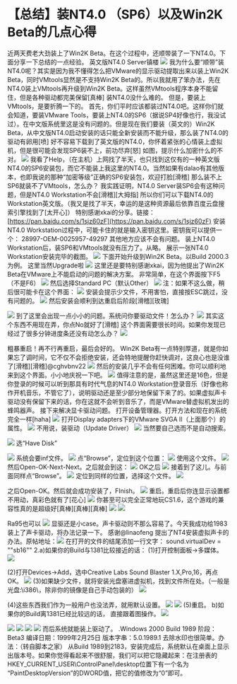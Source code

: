 # 【总结】装NT4.0 （SP6）以及Win2K Beta的几点心得

近两天费老大劲装上了Win2K Beta。在这个过程中，还顺带装了一下NT4.0。下面分享一下总结的一点经验。 英文版NT4.0 Server镇楼 ![](https://wvbarchive.s3-ap-northeast-1.amazonaws.com/5154437617/36fd2c37acaf2eddbaf9d2bd871001e93801934b.jpg) 我为什么要“顺带”装NT4.0呢？其实是因为我不懂得怎么把VMware的显示驱动提取出来以装上Win2K Beta，同时VMtools显然是不支持Win2K Beta的。所以我就用了笨办法，先在NT4.0装上VMtools再升级到Win2K Beta。这样虽然VMtools程序本身不能留住，但是各种驱动都完美保留\[真棒\] 装NT4.0没什么难的。 但是，要装上VMtools，是要折腾一下的。 首先，你们平时应该都装过NT4.0吧。这样你们就会知道，要装VMware Tools，要装上NT4.0的SP6（据说SP4好像也行，我没试过）。在中文版系统里这是没有问题的。但是现在我们要装（英文的）Win2K Beta，从中文版NT4.0启动安装的话只能全新安装而不能升级，那么装了NT4.0的驱动有卵用\[喷\] 好不容易下载到了英文版的NT4.0，你怀着紧张的心情装上虚拟机，但是很可能会发现SP6装不上，前功尽弃\[怒\] 如图，提示什么加密什么的不对。 ![](https://wvbarchive.s3-ap-northeast-1.amazonaws.com/5154437617/4ab2951ebe096b63144ddf0406338744eaf8ac00.jpg) 我看了Help，（在主机）上网找了半天，也只找到这仅有的一种英文版NT4.0的SP6安装包，而它不能装上我这里的NT4.0。当然如果有dalao有其他版本，也即我说的那种“加密等级”正确的SP6安装包，欢迎打脸\[滑稽\] 那么装不上SP6就装不了VMtools，怎么办？ 我实践证明，NT4.0 Server装SP6会有这种问题，但是NT4.0 Workstation不会\[滑稽\]\[大拇指\] 所以你们可以下载NT4.0的Workstation英文版。（我又是找了半天，幸运的是这种资源最后依靠百度云盘搜索引擎找到了\[太开心\]） 特别感谢xkai的分享。链接：[https://pan.baidu.com/s/1sjz60zF](https://pan.baidu.com/s/1sjz60zF) 安装NT4.0 Workstation过程中，可能卡住的就是输入密钥这里。密钥我可以提供一个： 28997-OEM-0025957-49297 其他地方应该不会有问题。 装上NT4.0 Workstation后，装SP6和VMtools就没有压力了。从略。 展示一张NT4.0 Workstation安装完毕的截图。 ![](https://wvbarchive.s3-ap-northeast-1.amazonaws.com/5154437617/8861b642ad4bd1130e47426650afa40f49fb05d5.jpg) 下面开始升级到Win2K Beta。以Build 2000.3为例。 这里当然Upgrade啦 ![](https://wvbarchive.s3-ap-northeast-1.amazonaws.com/5154437617/23d305d1f703918f1488c29e5b3d269758eec47b.jpg) 这里还是要特别感谢xkai，因为他提出了Win2K Beta在VMware上不能启动的问题的解决方案。 非常简单，在这个界面按下F5（不是F6） ![](https://wvbarchive.s3-ap-northeast-1.amazonaws.com/5154437617/91e714f182025aafd1c5809ff1edab64014f1ae0.jpg) 然后选择Standard PC（默认Other） ![](https://wvbarchive.s3-ap-northeast-1.amazonaws.com/5154437617/c5c182dce71190ef796b6c8bc41b9d16fffa60c3.jpg) 注：如果不这么做，稍后很可能卡在这个界面： ![](https://wvbarchive.s3-ap-northeast-1.amazonaws.com/5154437617/191a5a6c55fbb2fbf94ea146454a20a44723dc77.jpg) 安装会提示少文件，不用害怕，直接按ESC跳过，没有问题的。 ![](https://wvbarchive.s3-ap-northeast-1.amazonaws.com/5154437617/411d5e00213fb80e7a7299833cd12f2eb838943c.jpg) 然后安装会顺利到达重启后阶段\[滑稽\]\[玫瑰\]

![](https://wvbarchive.s3-ap-northeast-1.amazonaws.com/5154437617/38049037afc3793170047c7de1c4b74542a9116f.jpg) 到了这里会出现一点小小的问题。系统问你要驱动文件！怎么办？ ![](https://wvbarchive.s3-ap-northeast-1.amazonaws.com/5154437617/411d5e00213fb80e84219b833cd12f2ebb3894ec.jpg) 其实这个东西不用现在弄，你点No就好了\[滑稽\] 这个界面需要很长时间。如果你发现已经过了很多分钟进度条还没有动怎么办？ ![](https://wvbarchive.s3-ap-northeast-1.amazonaws.com/5154437617/d53eb6c9a786c9174599b66dc33d70cf39c757c5.jpg)

粗暴重启！再不行再重启，最后会好的。 Win2K Beta有一点特别厚道，就是你如果忘了调时间，它不仅不会拒绝安装，还会特地提醒你赶快调对，这良心也是没谁了\[滑稽\]\[滑稽\]@cghvbnv22 ![](https://wvbarchive.s3-ap-northeast-1.amazonaws.com/5154437617/97de0758252dd42ae4a9e2ff093b5bb5c8eab83c.jpg) 然后的安装几乎不会有任何困难。你可以顺利地来到这个界面。小小地庆祝一下吧。 ![](https://wvbarchive.s3-ap-northeast-1.amazonaws.com/5154437617/f20f24176d224f4a925a914703f790529a22d19d.jpg) 值得注意的是，虽然这里还是16色，但是你登录的时候可以听到那具有时代气息的NT4.0 Workstation登录音乐（好像也称作开机音乐，不管它了），说明驱动还是至少部分地保留下来了的。如果虚拟声卡驱动没有保留下来的话，你在这就不会听到音乐了，而是VMware替虚拟机发出的蜂鸣器声。 接下来解决显卡驱动问题。 打开设备管理器。打开方法和现在的系统完全一样\[haha\] ![](https://wvbarchive.s3-ap-northeast-1.amazonaws.com/5154437617/e1b0ca355982b2b73406d7903badcbef77099b3b.jpg) 打开Display adapters下的VMware SVGA II（上面那个）的属性。 ![](https://wvbarchive.s3-ap-northeast-1.amazonaws.com/5154437617/dedb600928381f30672364fda3014c086f06f0a6.jpg) 不用说，装驱动（Update Driver） ![](https://wvbarchive.s3-ap-northeast-1.amazonaws.com/5154437617/746f643a5bb5c9eadf33ebb7df39b60038f3b39c.jpg) 当然要自己选而不是自动搜索。

![](https://wvbarchive.s3-ap-northeast-1.amazonaws.com/5154437617/913cc087c9177f3e488214597acf3bc79e3d5621.jpg) 选“Have Disk”

![](https://wvbarchive.s3-ap-northeast-1.amazonaws.com/5154437617/833aa4fcfc039245e9050a5b8d94a4c27c1e2523.jpg) 系统会要inf文件。 ![](https://wvbarchive.s3-ap-northeast-1.amazonaws.com/5154437617/3632c0eece1b9d1601e34d35f9deb48f8d5464b0.jpg) 点“Browse”，定位到这个位置： ![](https://wvbarchive.s3-ap-northeast-1.amazonaws.com/5154437617/49d0cc19972bd4077ae604a971899e510eb309b2.jpg) 使用这个文件。 ![](https://wvbarchive.s3-ap-northeast-1.amazonaws.com/5154437617/b2ebd9086b63f624de16ee578d44ebf81b4ca315.jpg) 然后Open-OK-Next-Next。之后就会到这： ![](https://wvbarchive.s3-ap-northeast-1.amazonaws.com/5154437617/50cc3442fbf2b2114234531ac08065380dd78e46.jpg) OK之后 ![](https://wvbarchive.s3-ap-northeast-1.amazonaws.com/5154437617/1a5bc30e4bfbfbedf44fe72b72f0f736aec31f41.jpg) 接着到了这儿。与前面同样点“Browse”。 ![](https://wvbarchive.s3-ap-northeast-1.amazonaws.com/5154437617/20ad422cd42a28348b35e75f51b5c9ea17cebfcd.jpg) 定位到同样的位置，选择这个文件。 ![](https://wvbarchive.s3-ap-northeast-1.amazonaws.com/5154437617/06d76ef690529822db1be997ddca7bcb0b46d4b4.jpg)

之后Open-OK。然后就会成功安装了，FInish。 ![](https://wvbarchive.s3-ap-northeast-1.amazonaws.com/5154437617/75dea15d10385343363157759913b07ec88088da.jpg) 重启。重启后你连显示设置都不用动，真彩色就有了\[花心\] ![](https://wvbarchive.s3-ap-northeast-1.amazonaws.com/5154437617/d1d7f0dca144ad348f2555d3daa20cf433ad85c6.jpg) 你甚至可以完全正常地玩CS1.6，这个游戏的兼容性真的是超级好\[真棒\]\[真棒\]\[真棒\] ![](https://wvbarchive.s3-ap-northeast-1.amazonaws.com/5154437617/f0a59f188618367ab57aa48924738bd4b11ce5ed.jpg) ![](https://wvbarchive.s3-ap-northeast-1.amazonaws.com/5154437617/90566bf531adcbefa3e6a552a6af2edda1cc9f8e.jpg)

Ra95也可以 ![](https://wvbarchive.s3-ap-northeast-1.amazonaws.com/5154437617/b2ebd9086b63f624c1c5e1578d44ebf8184ca3c4.jpg) 显驱还是小case。声卡驱动则不那么容易了。今天我成功给1983装上了声卡驱动，将办法记录一下。 感谢@linaofeng 提出了NT4安装虚拟声卡的办法。原帖地址：![](http://tieba.baidu.com/p/3265510923%20注意：从Beta3某个Build开始，Windows%202000已经自带了VM模拟的SBPCI128的声卡驱动，那种情况下系统自己就有声音，你不需要手动去给虚拟机装驱动。只有在虚拟机没有声音的情况下，才可能需要去装一下。%201.默认模拟的SBPCI128在NT5/2K预览版上难以安装。我们要把虚拟声卡改为SB16。%20用记事本打开虚拟机的配置文件%20（*.vmx) 在打开的文件的结尾添加一行文字： sound.virtualDev = ""sb16"" 2.a\)如果你的Build与1381比较接近的话： \(1\)打开控制面板-&gt;多媒体。 ![](https://wvbarchive.s3-ap-northeast-1.amazonaws.com/5154437617/c27fc11fa8d3fd1f8312d6913a4e251f94ca5f73.jpg)

\(2\)打开Devices-&gt;Add，选中Creative Labs Sound Blaster 1.X,Pro,16，再点OK。 ![](https://wvbarchive.s3-ap-northeast-1.amazonaws.com/5154437617/730ee58aa61ea8d33d1d03af9d0a304e241f5857.jpg) \(3\)如果缺少文件，就将安装光盘塞进虚拟机，找到文件所在处。（一般是光盘:\i386\，除非你的镜像是自己手动包装的） ![](https://wvbarchive.s3-ap-northeast-1.amazonaws.com/5154437617/11c9419659ee3d6d1475f16049166d224d4adedb.jpg)

\(4\)这些东西我们作为一般用户也没法弄，就用默认设置。 ![](https://wvbarchive.s3-ap-northeast-1.amazonaws.com/5154437617/ef371e300a55b319e3f0f4de49a98226cefc1700.jpg) ![](https://wvbarchive.s3-ap-northeast-1.amazonaws.com/5154437617/3deab51a0ef41bd54f7a9e5f5bda81cb38db3d61.jpg) \(5\)重启。 b\)如果你的Build离1381已经比较远的话， 直接跟着图操作。 ![](https://wvbarchive.s3-ap-northeast-1.amazonaws.com/5154437617/99c7af94d143ad4b1a92026c88025aafa60f06d7.jpg)

![](https://wvbarchive.s3-ap-northeast-1.amazonaws.com/5154437617/89e3183f6709c93dea9c4f5b953df8dcd0005421.jpg) ![](https://wvbarchive.s3-ap-northeast-1.amazonaws.com/5154437617/3fca0008c93d70cfa094eba1f2dcd100bba12b21.jpg) ![](https://wvbarchive.s3-ap-northeast-1.amazonaws.com/5154437617/27fdae3c70cf3bc7036e8c40db00baa1cc112a21.jpg) ![](https://wvbarchive.s3-ap-northeast-1.amazonaws.com/5154437617/89c917ce3bc79f3d658fa59cb0a1cd11738b2921.jpg) 而后系统就能装上驱动了。 .Windows 2000 Build 1989 阶段：Beta3 编译日期：1999年2月25日 版本字串：5.0.1989.1 去除水印也很简单。办法：（转自脚本之家） 从Build 1989到2183，安装完成后，系统默认在桌面上显示出版本号。如果你觉得看起来不很舒服，我们可以把它隐藏起来：在注册表的HKEY\_CURRENT\_USER\ControlPanel\desktop位置下有一个名为 “PaintDesktopVersion”的DWORD值，把它的值修改为“0”即可。

